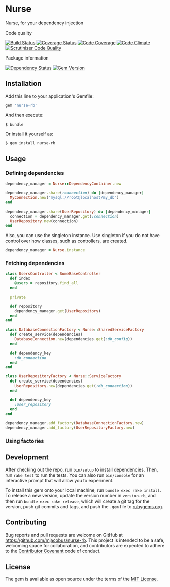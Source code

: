 # Nurse

Nurse, for your dependency injection

Code quality

[![Build Status](https://travis-ci.org/mjacobus/nurse-rb.svg)](https://travis-ci.org/mjacobus/nurse-rb)
[![Coverage Status](https://coveralls.io/repos/github/mjacobus/nurse-rb/badge.svg?branch=master)](https://coveralls.io/github/mjacobus/nurse-rb?branch=master)
[![Code Coverage](https://scrutinizer-ci.com/g/mjacobus/nurse-rb/badges/coverage.png?b=master)](https://scrutinizer-ci.com/g/mjacobus/nurse-rb/?branch=master)
[![Code Climate](https://codeclimate.com/github/mjacobus/nurse-rb/badges/gpa.svg)](https://codeclimate.com/github/mjacobus/nurse-rb)
[![Scrutinizer Code Quality](https://scrutinizer-ci.com/g/mjacobus/nurse-rb/badges/quality-score.png?b=master)](https://scrutinizer-ci.com/g/mjacobus/nurse-rb/?branch=master)

Package information

[![Dependency Status](https://gemnasium.com/mjacobus/nurse-rb.svg)](https://gemnasium.com/mjacobus/nurse-rb)
[![Gem Version](https://badge.fury.io/rb/nurse-rb.svg)](https://badge.fury.io/rb/nurse-rb)

## Installation

Add this line to your application's Gemfile:

```ruby
gem 'nurse-rb'
```

And then execute:

    $ bundle

Or install it yourself as:

    $ gem install nurse-rb

## Usage

### Defining dependencies

```ruby
dependency_manager = Nurse::DependencyContainer.new

dependency_manager.share(:connection) do |dependency_manager|
  MyConnection.new("mysql://root@localhost/my_db")
end

dependency_manager.share(UserRepository) do |dependency_manager|
  connection = dependency_manager.get(:connection)
  UserRepository.new(connection)
end
```

Also, you can use the singleton instance. Use singleton if you do not have
control over how classes, such as controllers, are created.

```ruby
dependency_manager = Nurse.instance
```

### Fetching dependencies
```ruby
class UsersController < SomeBaseController
  def index
    @users = repository.find_all
  end

  private

  def repository
    dependency_manager.get(UserRepository)
  end
end
```

```ruby
class DatabaseConnectionFactory < Nurse::SharedServiceFactory
  def create_service(dependencies)
    DatabaseConnection.new(dependencies.get(:db_config))
  end

  def dependency_key
    :db_connection
  end
end

class UserRepositoryFactory < Nurse::ServiceFactory
  def create_service(dependencies)
    UserRepository.new(dependencies.get(:db_connection))
  end

  def dependency_key
    :user_repository
  end
end

dependency_manager.add_factory(DatabaseConnectionFactory.new)
dependency_manager.add_factory(UserRepositoryFactory.new)
```

### Using factories

## Development

After checking out the repo, run `bin/setup` to install dependencies. Then, run `rake test` to run the tests. You can also run `bin/console` for an interactive prompt that will allow you to experiment.

To install this gem onto your local machine, run `bundle exec rake install`. To release a new version, update the version number in `version.rb`, and then run `bundle exec rake release`, which will create a git tag for the version, push git commits and tags, and push the `.gem` file to [rubygems.org](https://rubygems.org).

## Contributing

Bug reports and pull requests are welcome on GitHub at https://github.com/mjacobus/nurse-rb. This project is intended to be a safe, welcoming space for collaboration, and contributors are expected to adhere to the [Contributor Covenant](contributor-covenant.org) code of conduct.


## License

The gem is available as open source under the terms of the [MIT License](http://opensource.org/licenses/MIT).

